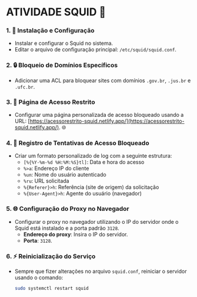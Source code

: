 # ATIVIDADE SQUID 🦑

### 1. 🔧 **Instalação e Configuração**  
   - Instalar e configurar o Squid no sistema.
   - Editar o arquivo de configuração principal: `/etc/squid/squid.conf`. 

### 2. 🔒 **Bloqueio de Domínios Específicos** 
   - Adicionar uma ACL para bloquear sites com domínios `.gov.br`, `.jus.br` e `.ufc.br`.

### 3. 🚫 **Página de Acesso Restrito**
   - Configurar uma página personalizada de acesso bloqueado usando a URL: [https://acessorestrito-squid.netlify.app/](https://acessorestrito-squid.netlify.app/). 🌐  

### 4. 📝 **Registro de Tentativas de Acesso Bloqueado**  
   - Criar um formato personalizado de log com a seguinte estrutura:  
     - `[%{%Y-%m-%d %H:%M:%S}tl]`: Data e hora do acesso 
     - `%>a`: Endereço IP do cliente
     - `%un`: Nome do usuário autenticado  
     - `%ru`: URL solicitada
     - `%{Referer}>h`: Referência (site de origem) da solicitação
     - `%{User-Agent}>h`: Agente do usuário (navegador)

### 5. 🌐 **Configuração do Proxy no Navegador**   
   - Configurar o proxy no navegador utilizando o IP do servidor onde o Squid está instalado e a porta padrão `3128`.  
     - **Endereço do proxy**: Insira o IP do servidor.
     - **Porta**: `3128`.

### 6. ⚡ **Reinicialização do Serviço**
   - Sempre que fizer alterações no arquivo `squid.conf`, reiniciar o servidor usando o comando:  
     ```bash
     sudo systemctl restart squid
     ```
     
